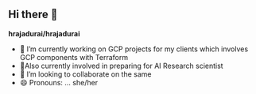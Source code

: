 ## Hi there 👋

**hrajadurai/hrajadurai** 
- 🔭 I’m currently working on GCP projects for my clients which involves GCP components with Terraform
- 🌱Also currently involved in preparing for AI Research scientist 
- 👯 I’m looking to collaborate on the same
- 😄 Pronouns: ... she/her

##
